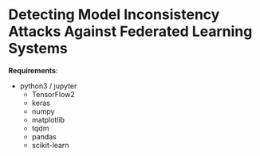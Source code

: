 # Detecting Model Inconsistency Attacks Against Federated Learning Systems

**Requirements**:

* python3 / jupyter
  * TensorFlow2
  * keras 
  * numpy
  * matplotlib
  * tqdm
  * pandas
  * scikit-learn
